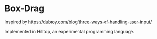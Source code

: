 # Box-Drag
Inspired by https://dubroy.com/blog/three-ways-of-handling-user-input/

Implemented in Hilltop, an experimental programming language.

